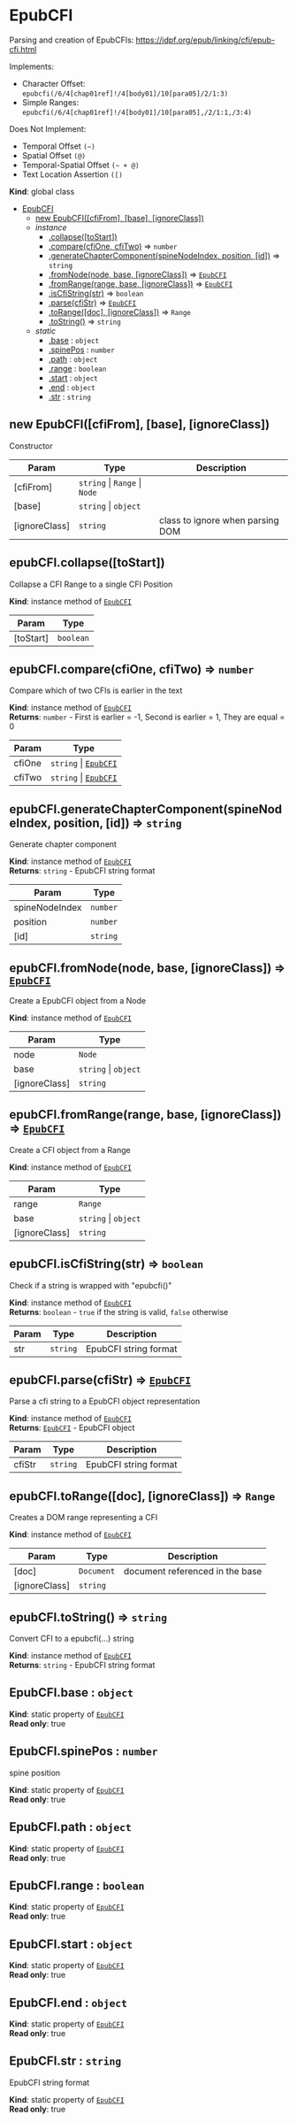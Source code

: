 <a name="EpubCFI"></a>

# EpubCFI
Parsing and creation of EpubCFIs: https://idpf.org/epub/linking/cfi/epub-cfi.html

Implements:
- Character Offset: `epubcfi(/6/4[chap01ref]!/4[body01]/10[para05]/2/1:3)`
- Simple Ranges: `epubcfi(/6/4[chap01ref]!/4[body01]/10[para05],/2/1:1,/3:4)`

Does Not Implement:
- Temporal Offset `(~)`
- Spatial Offset `(@)`
- Temporal-Spatial Offset `(~ + @)`
- Text Location Assertion `([)`

**Kind**: global class  

* [EpubCFI](#EpubCFI)
    * [new EpubCFI([cfiFrom], [base], [ignoreClass])](#new_EpubCFI_new)
    * _instance_
        * [.collapse([toStart])](#EpubCFI+collapse)
        * [.compare(cfiOne, cfiTwo)](#EpubCFI+compare) ⇒ <code>number</code>
        * [.generateChapterComponent(spineNodeIndex, position, [id])](#EpubCFI+generateChapterComponent) ⇒ <code>string</code>
        * [.fromNode(node, base, [ignoreClass])](#EpubCFI+fromNode) ⇒ [<code>EpubCFI</code>](#EpubCFI)
        * [.fromRange(range, base, [ignoreClass])](#EpubCFI+fromRange) ⇒ [<code>EpubCFI</code>](#EpubCFI)
        * [.isCfiString(str)](#EpubCFI+isCfiString) ⇒ <code>boolean</code>
        * [.parse(cfiStr)](#EpubCFI+parse) ⇒ [<code>EpubCFI</code>](#EpubCFI)
        * [.toRange([doc], [ignoreClass])](#EpubCFI+toRange) ⇒ <code>Range</code>
        * [.toString()](#EpubCFI+toString) ⇒ <code>string</code>
    * _static_
        * [.base](#EpubCFI.base) : <code>object</code>
        * [.spinePos](#EpubCFI.spinePos) : <code>number</code>
        * [.path](#EpubCFI.path) : <code>object</code>
        * [.range](#EpubCFI.range) : <code>boolean</code>
        * [.start](#EpubCFI.start) : <code>object</code>
        * [.end](#EpubCFI.end) : <code>object</code>
        * [.str](#EpubCFI.str) : <code>string</code>

<a name="new_EpubCFI_new"></a>

## new EpubCFI([cfiFrom], [base], [ignoreClass])
Constructor


| Param | Type | Description |
| --- | --- | --- |
| [cfiFrom] | <code>string</code> \| <code>Range</code> \| <code>Node</code> |  |
| [base] | <code>string</code> \| <code>object</code> |  |
| [ignoreClass] | <code>string</code> | class to ignore when parsing DOM |

<a name="EpubCFI+collapse"></a>

## epubCFI.collapse([toStart])
Collapse a CFI Range to a single CFI Position

**Kind**: instance method of [<code>EpubCFI</code>](#EpubCFI)  

| Param | Type |
| --- | --- |
| [toStart] | <code>boolean</code> | 

<a name="EpubCFI+compare"></a>

## epubCFI.compare(cfiOne, cfiTwo) ⇒ <code>number</code>
Compare which of two CFIs is earlier in the text

**Kind**: instance method of [<code>EpubCFI</code>](#EpubCFI)  
**Returns**: <code>number</code> - First is earlier = -1, Second is earlier = 1, They are equal = 0  

| Param | Type |
| --- | --- |
| cfiOne | <code>string</code> \| [<code>EpubCFI</code>](#EpubCFI) | 
| cfiTwo | <code>string</code> \| [<code>EpubCFI</code>](#EpubCFI) | 

<a name="EpubCFI+generateChapterComponent"></a>

## epubCFI.generateChapterComponent(spineNodeIndex, position, [id]) ⇒ <code>string</code>
Generate chapter component

**Kind**: instance method of [<code>EpubCFI</code>](#EpubCFI)  
**Returns**: <code>string</code> - EpubCFI string format  

| Param | Type |
| --- | --- |
| spineNodeIndex | <code>number</code> | 
| position | <code>number</code> | 
| [id] | <code>string</code> | 

<a name="EpubCFI+fromNode"></a>

## epubCFI.fromNode(node, base, [ignoreClass]) ⇒ [<code>EpubCFI</code>](#EpubCFI)
Create a EpubCFI object from a Node

**Kind**: instance method of [<code>EpubCFI</code>](#EpubCFI)  

| Param | Type |
| --- | --- |
| node | <code>Node</code> | 
| base | <code>string</code> \| <code>object</code> | 
| [ignoreClass] | <code>string</code> | 

<a name="EpubCFI+fromRange"></a>

## epubCFI.fromRange(range, base, [ignoreClass]) ⇒ [<code>EpubCFI</code>](#EpubCFI)
Create a CFI object from a Range

**Kind**: instance method of [<code>EpubCFI</code>](#EpubCFI)  

| Param | Type |
| --- | --- |
| range | <code>Range</code> | 
| base | <code>string</code> \| <code>object</code> | 
| [ignoreClass] | <code>string</code> | 

<a name="EpubCFI+isCfiString"></a>

## epubCFI.isCfiString(str) ⇒ <code>boolean</code>
Check if a string is wrapped with "epubcfi()"

**Kind**: instance method of [<code>EpubCFI</code>](#EpubCFI)  
**Returns**: <code>boolean</code> - `true` if the string is valid, `false` otherwise  

| Param | Type | Description |
| --- | --- | --- |
| str | <code>string</code> | EpubCFI string format |

<a name="EpubCFI+parse"></a>

## epubCFI.parse(cfiStr) ⇒ [<code>EpubCFI</code>](#EpubCFI)
Parse a cfi string to a EpubCFI object representation

**Kind**: instance method of [<code>EpubCFI</code>](#EpubCFI)  
**Returns**: [<code>EpubCFI</code>](#EpubCFI) - EpubCFI object  

| Param | Type | Description |
| --- | --- | --- |
| cfiStr | <code>string</code> | EpubCFI string format |

<a name="EpubCFI+toRange"></a>

## epubCFI.toRange([doc], [ignoreClass]) ⇒ <code>Range</code>
Creates a DOM range representing a CFI

**Kind**: instance method of [<code>EpubCFI</code>](#EpubCFI)  

| Param | Type | Description |
| --- | --- | --- |
| [doc] | <code>Document</code> | document referenced in the base |
| [ignoreClass] | <code>string</code> |  |

<a name="EpubCFI+toString"></a>

## epubCFI.toString() ⇒ <code>string</code>
Convert CFI to a epubcfi(...) string

**Kind**: instance method of [<code>EpubCFI</code>](#EpubCFI)  
**Returns**: <code>string</code> - EpubCFI string format  
<a name="EpubCFI.base"></a>

## EpubCFI.base : <code>object</code>
**Kind**: static property of [<code>EpubCFI</code>](#EpubCFI)  
**Read only**: true  
<a name="EpubCFI.spinePos"></a>

## EpubCFI.spinePos : <code>number</code>
spine position

**Kind**: static property of [<code>EpubCFI</code>](#EpubCFI)  
**Read only**: true  
<a name="EpubCFI.path"></a>

## EpubCFI.path : <code>object</code>
**Kind**: static property of [<code>EpubCFI</code>](#EpubCFI)  
**Read only**: true  
<a name="EpubCFI.range"></a>

## EpubCFI.range : <code>boolean</code>
**Kind**: static property of [<code>EpubCFI</code>](#EpubCFI)  
**Read only**: true  
<a name="EpubCFI.start"></a>

## EpubCFI.start : <code>object</code>
**Kind**: static property of [<code>EpubCFI</code>](#EpubCFI)  
**Read only**: true  
<a name="EpubCFI.end"></a>

## EpubCFI.end : <code>object</code>
**Kind**: static property of [<code>EpubCFI</code>](#EpubCFI)  
**Read only**: true  
<a name="EpubCFI.str"></a>

## EpubCFI.str : <code>string</code>
EpubCFI string format

**Kind**: static property of [<code>EpubCFI</code>](#EpubCFI)  
**Read only**: true  
